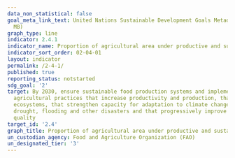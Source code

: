 ```yaml
---
data_non_statistical: false
goal_meta_link_text: United Nations Sustainable Development Goals Metadata (PDF 4.0
  MB)
graph_type: line
indicator: 2.4.1
indicator_name: Proportion of agricultural area under productive and sustainable agriculture
indicator_sort_order: 02-04-01
layout: indicator
permalink: /2-4-1/
published: true
reporting_status: notstarted
sdg_goal: '2'
target: By 2030, ensure sustainable food production systems and implement resilient
  agricultural practices that increase productivity and production, that help maintain
  ecosystems, that strengthen capacity for adaptation to climate change, extreme weather,
  drought, flooding and other disasters and that progressively improve land and soil
  quality
target_id: '2.4'
graph_title: Proportion of agricultural area under productive and sustainable agriculture
un_custodian_agency: Food and Agriculture Organization (FAO)
un_designated_tier: '3'
---
```

